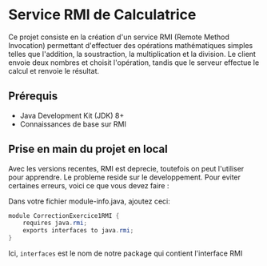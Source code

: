 # Service RMI de Calculatrice
Ce projet consiste en la création d'un service RMI (Remote Method Invocation) permettant d'effectuer des opérations mathématiques simples telles que l'addition, la soustraction, la multiplication et la division. Le client envoie deux nombres et choisit l'opération, tandis que le serveur effectue le calcul et renvoie le résultat.

## Prérequis
- Java Development Kit (JDK) 8+
- Connaissances de base sur RMI

## Prise en main du projet en local
Avec les versions recentes, RMI est deprecie, toutefois on peut l'utiliser pour apprendre.
Le probleme reside sur le developpement. Pour eviter certaines erreurs, voici ce que vous devez faire :

Dans votre fichier module-info.java, ajoutez ceci:
```java
module CorrectionExercice1RMI {
	requires java.rmi;
	exports interfaces to java.rmi;
}
```
Ici, `interfaces` est le nom de notre package qui contient l'interface RMI

